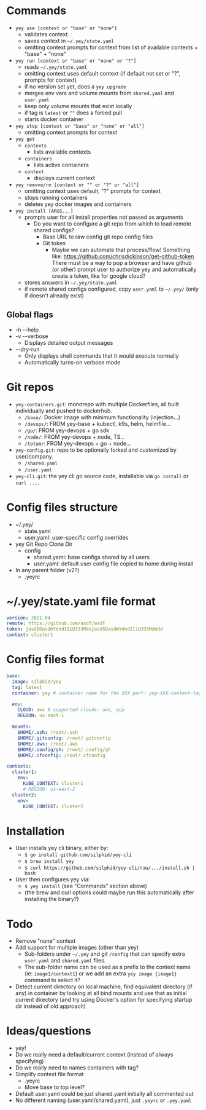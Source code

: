 # Commands

- `yey use [context or "base" or "none"]`
  - validates context
  - saves context in `~/.yey/state.yaml`
  - omitting context prompts for context from list of available contexts + "base" + "none"
- `yey run [context or "base" or "none" or "?"]`
  - reads `~/.yey/state.yaml`
  - omitting context uses default context (if default not set or "?", prompts for context)
  - if no version set yet, does a `yey upgrade`
  - merges env vars and volume mounts from `shared.yaml` and `user.yaml`
  - keep only volume mounts that exist locally
  - if tag is `latest` or `""` does a forced pull
  - starts docker container
- `yey stop [context or "base" or "none" or "all"]`
  - omitting context prompts for context
- `yey get`
  - `contexts`
    - lists available contexts
  - `containers`
    - lists active containers
  - `context`
    - displays current context
- `yey remove/rm [context or "" or "?" or "all"]`
  - omitting context uses default, "?" prompts for context
  - stops running containers
  - deletes yey docker images and containers
- `yey install [ARGS...]`
  - prompts user for all install properties not passed as arguments
    - Do you want to configure a git repo from which to load remote shared configs?
      - Base URL to raw config git repo config files
      - Git token
        - Maybe we can automate that process/flow!
          Something like: https://github.com/chrisdickinson/get-github-token
          There must be a way to pop a browser and have github (or other) prompt
          user to authorize yey and automatically create a token, like
          for google cloud?
  - stores answers in `~/.yey/state.yaml`
  - if remote shared configs configured, copy `user.yaml` to `~/.yey/`
    (only if doesn't already exist)

## Global flags

- -h --help
- -v --verbose
  - Displays detailed output messages
- --dry-run
  - Only displays shell commands that it would execute normally
  - Automatically turns-on verbose mode

# Git repos

- `yey-containers.git`: monorepo with multiple Dockerfiles, all built individually
  and pushed to dockerhub.
  - `/base/`: Docker image with minimum functionality (injection...)
  - `/devops/`: FROM yey-base + kubectl, k9s, helm, helmfile...
  - `/go/`: FROM yey-devops + go sdk
  - `/node/`: FROM yey-devops + node, TS...
  - `/totum/`: FROM yey-devops + go + node...
- `yey-config.git`: repo to be optionally forked and customized by user/company.
  - `/shared.yaml`
  - `/user.yaml`
- `yey-cli.git`: the yey cli go source code, installable via `go install` or `curl ...`.

# Config files structure

- ~/.yey/
  - state.yaml
  - user.yaml: user-specific config overrides
- yey Git Repo Clone Dir
  - config
    - shared.yaml: base configs shared by all users
    - user.yaml: default user config file copied to home during install
- In any parent folder (v2?)
  - .yeyrc

# ~/.yey/state.yaml file format

```yaml
version: 2021.04
remote: https://github.com/asdf/asdf
token: jasd5DasdmYdndIIiD333Mdojasd5DasdmYdndIIiD333Mdodd
context: cluster1
```

# Config files format

```yaml
base:
  image: silphid/yey
  tag: latest
  container: yey # container name for the XXX part: yey-XXX-context-tag

  env:
    CLOUD: aws # supported clouds: aws, gcp
    REGION: us-east-1

  mounts:
    $HOME/.ssh: /root/.ssh
    $HOME/.gitconfig: /root/.gitconfig
    $HOME/.aws: /root/.aws
    $HOME/.config/gh: /root/.config/gh
    $HOME/.cfconfig: /root/.cfconfig

contexts:
  cluster1:
    env:
      KUBE_CONTEXT: cluster1
      # REGION: us-east-2
  cluster2:
    env:
      KUBE_CONTEXT: cluster2
```

# Installation

- User installs yey cli binary, either by:
  - `$ go install github.com/silphid/yey-cli`
  - `$ brew install yey`
  - `$ curl https://github.com/silphid/yey-cli/raw/.../install.sh | bash`
- User then configures yey via:
  - `$ yey install` (see "Commands" section above)
  - (the brew and curl options could maybe run this automatically after installing the binary?)

# Todo

- Remove "none" context
- Add support for multiple images (other than yey)
  - Sub-folders under `~/.yey` and git `/config` that can specify extra
    `user.yaml` and `shared.yaml` files.
  - The sub-folder name can be used as a prefix to the context name (ie:
    `image1/context1`) or we add an extra `yey image {image1}` command to
    select it?
- Detect current directory on local machine, find equivalent directory (if any)
  in container by looking at all bind mounts and use that as initial current directory
  (and try using Docker's option for specifying startup dir instead of old approach)

# Ideas/questions

- yey!
- Do we really need a default/current context (instead of always specifying)
- Do we really need to names containers with tag?
- Simplify context file format
  - .yeyrc
  - Move base to top level?
- Default user.yaml could be just shared.yaml initially all commented out
- No different naming (user.yaml/shared.yaml), just `.yeyrc` or `.yey.yaml`
